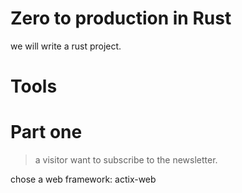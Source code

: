 # Zero to production in Rust

we will write a rust project.

# Tools

# Part one

> a visitor want to subscribe to the newsletter.

chose a web framework: actix-web
